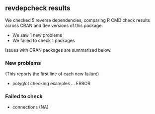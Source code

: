 ## revdepcheck results

We checked 5 reverse dependencies, comparing R CMD check results across CRAN and dev versions of this package.

 * We saw 1 new problems
 * We failed to check 1 packages

Issues with CRAN packages are summarised below.

### New problems
(This reports the first line of each new failure)

* polyglot
  checking examples ... ERROR

### Failed to check

* connections (NA)
